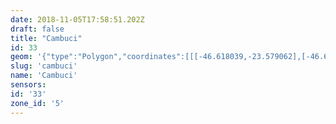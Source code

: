 ```yaml
---
date: 2018-11-05T17:58:51.202Z
draft: false
title: "Cambuci"
id: 33
geom: '{"type":"Polygon","coordinates":[[[-46.618039,-23.579062],[-46.617994,-23.578795],[-46.618033,-23.578646],[-46.618602,-23.577628],[-46.618378,-23.577172],[-46.618216,-23.577003],[-46.617738,-23.576781],[-46.617157,-23.576142],[-46.616511,-23.575802],[-46.615875,-23.575091],[-46.615719,-23.574999],[-46.615776,-23.574954],[-46.6158,-23.574735],[-46.615673,-23.574413],[-46.615459,-23.574223],[-46.61487,-23.573925],[-46.61452,-23.573479],[-46.614453,-23.573052],[-46.614562,-23.572529],[-46.613979,-23.571915],[-46.612998,-23.571478],[-46.612268,-23.568749],[-46.612076,-23.568484],[-46.611385,-23.56816],[-46.611231,-23.568012],[-46.611103,-23.568012],[-46.609133,-23.567253],[-46.608873,-23.567707],[-46.608637,-23.567981],[-46.607972,-23.568412],[-46.604975,-23.567202],[-46.604822,-23.567369],[-46.604587,-23.567436],[-46.603927,-23.567205],[-46.608731,-23.557092],[-46.609322,-23.555994],[-46.610223,-23.554645],[-46.610795,-23.554623],[-46.610844,-23.554798],[-46.611192,-23.554781],[-46.611305,-23.554646],[-46.613026,-23.554492],[-46.613344,-23.554319],[-46.618975,-23.553794],[-46.623707,-23.553498],[-46.623762,-23.553522],[-46.6238,-23.553718],[-46.62392,-23.553746],[-46.624053,-23.553639],[-46.624788,-23.553581],[-46.625251,-23.553311],[-46.625436,-23.553316],[-46.625635,-23.553447],[-46.62561,-23.553556],[-46.625069,-23.554286],[-46.625223,-23.554357],[-46.626778,-23.554538],[-46.626861,-23.554613],[-46.626331,-23.558389],[-46.624507,-23.559206],[-46.625309,-23.561662],[-46.624346,-23.561887],[-46.623881,-23.561859],[-46.623781,-23.563292],[-46.623346,-23.563933],[-46.623185,-23.565019],[-46.622843,-23.565223],[-46.625351,-23.577418],[-46.625564,-23.578226],[-46.619309,-23.578161],[-46.618039,-23.579062]]]}'
slug: 'cambuci'
name: 'Cambuci'
sensors:
id: '33'
zone_id: '5'
---
```

		